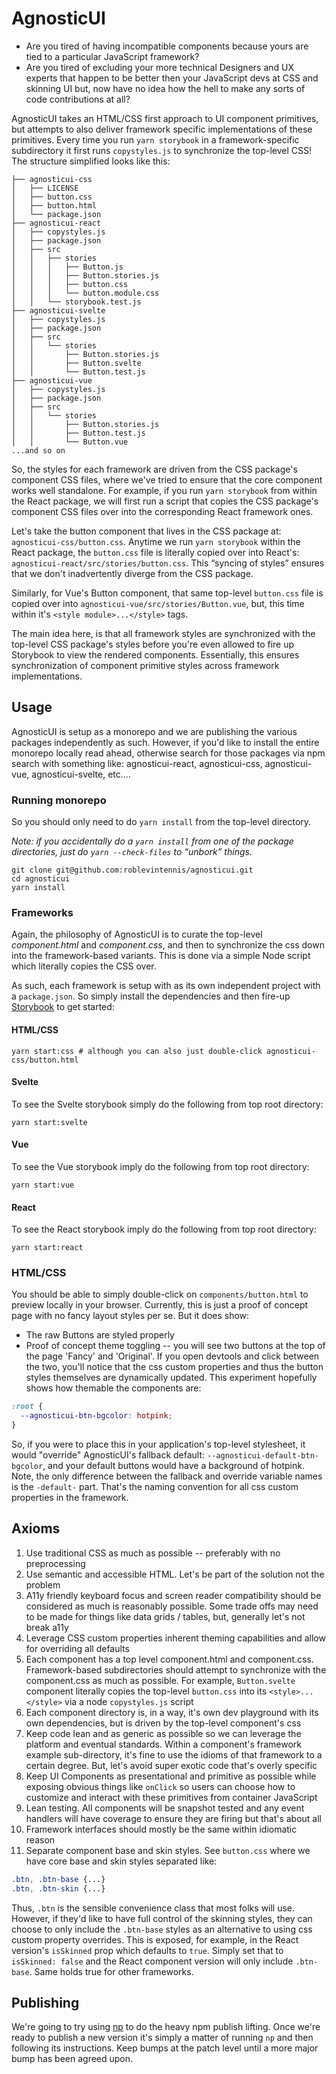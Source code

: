 # AgnosticUI

- Are you tired of having incompatible components because yours are tied to a particular JavaScript framework?
- Are you tired of excluding your more technical Designers and UX experts that happen to be better then your JavaScript devs at CSS and skinning UI but, now have no idea how the hell to make any sorts of code contributions at all?

AgnosticUI takes an HTML/CSS first approach to UI component primitives, but attempts to also deliver framework specific implementations of these primitives. Every time you run `yarn storybook` in a framework-specific subdirectory it first runs `copystyles.js` to synchronize the top-level CSS! The structure simplified looks like this:

```shell
├── agnosticui-css
│   ├── LICENSE
│   ├── button.css
│   ├── button.html
│   └── package.json
├── agnosticui-react
│   ├── copystyles.js
│   ├── package.json
│   ├── src
│   │   ├── stories
│   │   │   ├── Button.js
│   │   │   ├── Button.stories.js
│   │   │   ├── button.css
│   │   │   └── button.module.css
│   │   └── storybook.test.js
├── agnosticui-svelte
│   ├── copystyles.js
│   ├── package.json
│   ├── src
│   │   └── stories
│   │       ├── Button.stories.js
│   │       ├── Button.svelte
│   │       └── Button.test.js
├── agnosticui-vue
│   ├── copystyles.js
│   ├── package.json
│   ├── src
│   │   └── stories
│   │       ├── Button.stories.js
│   │       ├── Button.test.js
│   │       └── Button.vue
...and so on
```

So, the styles for each framework are driven from the CSS package's component CSS files, where we've tried to ensure that the core component works well standalone. For example, if you run `yarn storybook` from within the React package, we will first run a script
that copies the CSS package's component CSS files over into the corresponding React framework ones.

Let's take the button component that lives in the CSS package at: `agnosticui-css/button.css`. Anytime we run `yarn storybook` within the React package, the `button.css` file is literally copied over into React's: `agnosticui-react/src/stories/button.css`. This &ldquo;syncing of styles&rdquo; ensures that we don't inadvertently diverge from the CSS package.

Similarly, for Vue's Button component, that same top-level `button.css` file is copied over into `agnosticui-vue/src/stories/Button.vue`, but, this time within it's `<style module>...</style>` tags.

The main idea here, is that all framework styles are synchronized with the top-level CSS package's styles before you're even allowed to fire up Storybook to view the rendered components. Essentially, this ensures synchronization of component primitive styles across framework implementations.

## Usage

AgnosticUI is setup as a monorepo and we are publishing the various packages independently as such. However, if you'd like to install the entire monorepo locally read ahead, otherwise search for those packages via npm search with something like: agnosticui-react, agnosticui-css, agnosticui-vue, agnosticui-svelte, etc....

### Running monorepo

So you should only need to do `yarn install` from the top-level directory.

_Note: if you accidentally do a `yarn install` from one of the package directories, just do `yarn --check-files` to &ldquo;unbork&rdquo; things._

```shell
git clone git@github.com:roblevintennis/agnosticui.git
cd agnosticui
yarn install
```

### Frameworks

Again, the philosophy of AgnosticUI is to curate the top-level _component.html_ and _component.css_, and then to synchronize the css down into the framework-based variants. This is done via a simple Node script which literally copies the CSS over.

As such, each framework is setup with as its own independent project with a `package.json`. So simply install the dependencies and then fire-up [Storybook](https://storybook.js.org/) to get started:

#### HTML/CSS
```shell
yarn start:css # although you can also just double-click agnosticui-css/button.html
```

#### Svelte

To see the Svelte storybook simply do the following from top root directory:
```shell
yarn start:svelte
```

#### Vue
To see the Vue storybook imply do the following from top root directory:
```shell
yarn start:vue
```

#### React
To see the React storybook imply do the following from top root directory:
```shell
yarn start:react
```

### HTML/CSS

You should be able to simply double-click on `components/button.html` to preview locally in your browser.
Currently, this is just a proof of concept page with no fancy layout styles per se. But it does show:

- The raw Buttons are styled properly
- Proof of concept theme toggling -- you will see two buttons at the top of the page 'Fancy' and 'Original'.
If you open devtools and click between the two, you'll notice that the css custom properties and thus the button styles themselves are dynamically updated. This experiment hopefully shows how themable the components are:

```css
:root {
  --agnosticui-btn-bgcolor: hotpink;
}
```

So, if you were to place this in your application's top-level stylesheet, it would "override" AgnosticUI's fallback default: `--agnosticui-default-btn-bgcolor`, and your default buttons would have a background of hotpink. Note, the only difference between the fallback and override variable names is the `-default-` part. That's the naming convention for all css custom properties in the framework.


## Axioms

1. Use traditional CSS as much as possible -- preferably with no preprocessing
1. Use semantic and accessible HTML. Let's be part of the solution not the problem
1. A11y friendly keyboard focus and screen reader compatibility should be considered as much is reasonably possible. Some trade offs may need to be made for things like data grids / tables, but, generally let's not break a11y
1. Leverage CSS custom properties inherent theming capabilities and allow for overriding all defaults
1. Each component has a top level component.html and component.css. Framework-based subdirectories should
attempt to synchronize with the component.css as much as possible. For example, `Button.svelte` component literally copies the top-level `button.css` into its `<style>...</style>` via a node `copystyles.js` script
1. Each component directory is, in a way, it's own dev playground with its own dependencies, but is driven by the top-level component's css
1. Keep code lean and as generic as possible so we can leverage the platform and eventual standards. Within a component's framework example sub-directory, it's fine to use the idioms of that framework to a certain degree. But, let's avoid super exotic code that's overly specific
1. Keep UI Components as presentational and primitive as possible while exposing obvious things like `onClick` so users can choose how to customize and interact with these primitives from container JavaScript
1. Lean testing. All components will be snapshot tested and any event handlers will have coverage to ensure they are firing but that's about all
1. Framework interfaces should mostly be the same within idiomatic reason
1. Separate component base and skin styles. See `button.css` where we have core base and skin styles separated like:

```css
.btn, .btn-base {...}
.btn, .btn-skin {...}
```

Thus, `.btn` is the sensible convenience class that most folks will use. However, if they'd like to have full control of the skinning styles, they can choose to only include the `.btn-base` styles as an alternative to using
css custom property overrides. This is exposed, for example, in the React version's `isSkinned` prop which defaults to `true`. Simply set that to `isSkinned: false` and the React component version will only include `.btn-base`. Same holds true for other frameworks.

## Publishing

We're going to try using [np](https://github.com/sindresorhus/np) to do the heavy npm publish lifting. Once we're ready to publish a new version it's simply a matter of running `np` and then following its instructions. Keep bumps at the patch level until a more major bump has been agreed upon.
